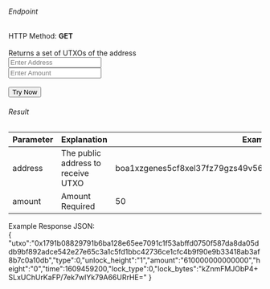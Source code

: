 <h6>Endpoint</h6>

<p id="endpoint"></p>

HTTP Method: **GET**
<br/>
<br/>
Returns a set of UTXOs of the address
<br/>
<input class="md-input" placeholder="Enter Address" id="address" width="100"></input><br/>
<input class="md-input" placeholder="Enter Amount" id="amount"></input><br/><br/>
<button class="md-button" onclick="tryNow()">Try Now</button>
<script>
   document.getElementById("endpoint").innerHTML =`https://dev-stoa-boascan.bosagora.com/wallet/utxo/${document.getElementById("address").value || "boa1xzgenes5cf8xel37fz79gzs49v56znllk7jw7qscjwl5p6a9zxk8zaygm67"}?amount=${document.getElementById("amount").value || 50}`
    function tryNow(){
        document.getElementById("showResult").innerHTML =""
        document.getElementById("endpoint").innerHTML =""
        fetch(`https://dev-stoa-boascan.bosagora.com/wallet/utxo/${document.getElementById("address").value || "boa1xzgenes5cf8xel37fz79gzs49v56znllk7jw7qscjwl5p6a9zxk8zaygm67"}?amount=${document.getElementById("amount").value || 50}`).then((res) => {
            res.json().then((res) => {
                document.getElementById("showResult").innerHTML = JSON.stringify(res[0])
                document.getElementById("endpoint").innerHTML =`https://dev-stoa-boascan.bosagora.com/wallet/utxo/${document.getElementById("address").value || "boa1xzgenes5cf8xel37fz79gzs49v56znllk7jw7qscjwl5p6a9zxk8zaygm67"}?amount=${document.getElementById("amount").value || 50}`
                })
        }).catch((err) => {
            console.log(err)
        })
    }
</script>
<h6>Result</h6>
<p id="showResult"></p>

| Parameter | Explanation  | Example                              |
| --------- | ------------ | ------------------------------------ |
| address   | The public address to receive UTXO  | boa1xzgenes5cf8xel37fz79gzs49v56znllk7jw7qscjwl5p6a9zxk8zaygm67 |
| amount    | Amount Required | 50 |

Example Response JSON:<br/>
{
    "utxo":"0x1791b08829791b6ba128e65ee7091c1f53abffd0750f587da8da05ddb9bf892adce542e27e65c3a1c5fd1bbc42736ce1cfc4b9f90e9b33418ab3af8b7c0a10db","type":0,"unlock_height":"1","amount":"610000000000000","height":"0","time":1609459200,"lock_type":0,"lock_bytes":"kZnmFMJObP4+SLxUChUrKaFP/7ek7wIYk79A66URrHE="
}